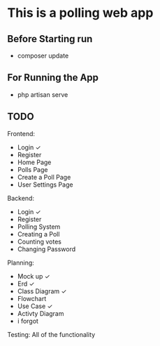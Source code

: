 # This is a polling web app

## Before Starting run
- composer update

## For Running the App
- php artisan serve

## TODO
Frontend:
- Login ✓
- Register
- Home Page
- Polls Page
- Create a Poll Page
- User Settings Page

Backend:
- Login ✓
- Register
- Polling System
- Creating a Poll
- Counting votes
- Changing Password

Planning:
- Mock up ✓
- Erd ✓
- Class Diagram ✓
- Flowchart 
- Use Case ✓
- Activty Diagram
- i forgot

Testing:
All of the functionality 
